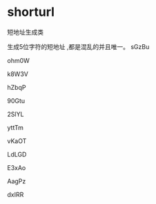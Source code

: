 # shorturl
短地址生成类

生成5位字符的短地址 ,都是混乱的并且唯一。
sGzBu

ohm0W

k8W3V

hZbqP

90Gtu

2SlYL

yttTm

vKaOT

LdLGD

E3xAo

AagPz

dxIRR

